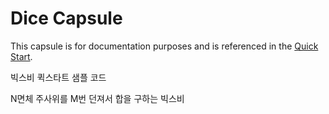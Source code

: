 # Dice Capsule

This capsule is for documentation purposes and is referenced in the [Quick Start](https://bixbydevelopers.com/dev/docs/get-started/quick-start).

빅스비 퀵스타트 샘플 코드

N면체 주사위를 M번 던져서 합을 구하는 빅스비 
